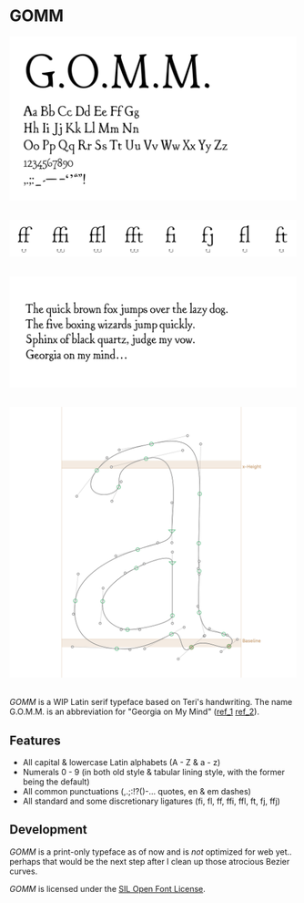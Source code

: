 # GOMM
![specimen-1](https://github.com/teriyake/GOMM/blob/0faa4f54851b29cb04826d87e5173fa948a2a34c/tests/Screen%20Shot%202022-04-15%20at%2012.45.12%20PM.png)&nbsp;

![ligatures](https://github.com/teriyake/GOMM/blob/c3725182a00c7c69372ad945a7170605fee79de8/tests/Screen%20Shot%202022-04-15%20at%201.01.31%20PM.png)&nbsp;

![specimen-2](https://github.com/teriyake/GOMM/blob/0faa4f54851b29cb04826d87e5173fa948a2a34c/tests/Screen%20Shot%202022-04-15%20at%2012.49.30%20PM.png)&nbsp;

![lowercase-a](https://github.com/teriyake/GOMM/blob/57bda514bee562061f816b81f78098aa510118ad/tests/Screen%20Shot%202022-04-15%20at%2011.27.13%20AM.png)&nbsp;

*GOMM* is a WIP Latin serif typeface based on Teri's handwriting. The name G.O.M.M. is an abbreviation for "Georgia on My Mind" ([ref_1](https://standardrepertoire.com/georgia-on-my-mind.html) [ref_2](https://images-wixmp-ed30a86b8c4ca887773594c2.wixmp.com/f/32a33685-1360-4933-91f3-f9117bb46e18/d2dos3k-a89289e0-8839-40a5-9e07-2c763f1c0c7c.jpg/v1/fill/w_900,h_1391,q_75,strp/alien_head_found_in_georgia_by_oct05angel_d2dos3k-fullview.jpg?token=eyJ0eXAiOiJKV1QiLCJhbGciOiJIUzI1NiJ9.eyJzdWIiOiJ1cm46YXBwOjdlMGQxODg5ODIyNjQzNzNhNWYwZDQxNWVhMGQyNmUwIiwiaXNzIjoidXJuOmFwcDo3ZTBkMTg4OTgyMjY0MzczYTVmMGQ0MTVlYTBkMjZlMCIsIm9iaiI6W1t7ImhlaWdodCI6Ijw9MTM5MSIsInBhdGgiOiJcL2ZcLzMyYTMzNjg1LTEzNjAtNDkzMy05MWYzLWY5MTE3YmI0NmUxOFwvZDJkb3Mzay1hODkyODllMC04ODM5LTQwYTUtOWUwNy0yYzc2M2YxYzBjN2MuanBnIiwid2lkdGgiOiI8PTkwMCJ9XV0sImF1ZCI6WyJ1cm46c2VydmljZTppbWFnZS5vcGVyYXRpb25zIl19.Itc0mpslg8oCdEA4MpOLcASktfrl_M2eHtZNRpbcEmE)).
## Features
- All capital & lowercase Latin alphabets (A - Z & a - z)
- Numerals 0 - 9 (in both old style & tabular lining style, with the former being the default)
- All common punctuations (,.;:!?()-... quotes, en & em dashes)
- All standard and some discretionary ligatures (fi, fl, ff, ffi, ffl, ft, fj, ffj)

## Development
*GOMM* is a print-only typeface as of now and is *not* optimized for web yet.. perhaps that would be the next step after I clean up those atrocious Bezier curves.

*GOMM* is licensed under the [SIL Open Font License]().

